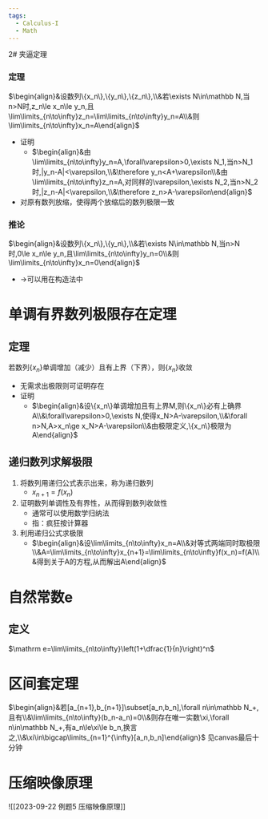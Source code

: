 ```yaml
---
tags:
  - Calculus-I
  - Math
---
```

2# 夹逼定理
### 定理
$\begin{align}&设数列\{x_n\},\{y_n\},\{z_n\},\\&若\exists N\in\mathbb N,当n>N时,z_n\le x_n\le y_n,且\lim\limits_{n\to\infty}z_n=\lim\limits_{n\to\infty}y_n=A\\&则\lim\limits_{n\to\infty}x_n=A\end{align}$
- 证明
	- $\begin{align}&由\lim\limits_{n\to\infty}y_n=A,\forall\varepsilon>0,\exists N_1,当n>N_1时,|y_n-A|<\varepsilon,\\&\therefore y_n<A+\varepsilon\\&由\lim\limits_{n\to\infty}z_n=A,对同样的\varepsilon,\exists N_2,当n>N_2时,|z_n-A|<\varepsilon,\\&\therefore z_n>A-\varepsilon\end{align}$
- 对原有数列放缩，使得两个放缩后的数列极限一致
### 推论
$\begin{align}&设数列\{x_n\},\{y_n\},\\&若\exists N\in\mathbb N,当n>N时,0\le x_n\le y_n,且\lim\limits_{n\to\infty}y_n=0\\&则\lim\limits_{n\to\infty}x_n=0\end{align}$
- ->可以用在构造法中
# 单调有界数列极限存在定理
## 定理
若数列$\{x_n\}$单调增加（减少）且有上界（下界），则$\{x_n\}$收敛
- 无需求出极限则可证明存在
- 证明
	- $\begin{align}&设\{x_n\}单调增加且有上界M,则\{x_n\}必有上确界A\\&\forall\varepsilon>0,\exists N,使得x_N>A-\varepsilon,\\&\forall n>N,A>x_n\ge x_N>A-\varepsilon\\&由极限定义,\{x_n\}极限为A\end{align}$
## 递归数列求解极限
1. 将数列用递归公式表示出来，称为递归数列
	- $x_{n+1}=f(x_n)$
2. 证明数列单调性及有界性，从而得到数列收敛性
	- 通常可以使用数学归纳法
	- 指：疯狂按计算器
3. 利用递归公式求极限
	- $\begin{align}&设\lim\limits_{n\to\infty}x_n=A\\&对等式两端同时取极限\\&A=\lim\limits_{n\to\infty}x_{n+1}=\lim\limits_{n\to\infty}f(x_n)=f(A)\\&得到关于A的方程,从而解出A\end{align}$
# 自然常数e
## 定义
$\mathrm e=\lim\limits_{n\to\infty}\left(1+\dfrac{1}{n}\right)^n$
# 区间套定理
$\begin{align}&若[a_{n+1},b_{n+1}]\subset[a_n,b_n],\forall n\in\mathbb N_+,且有\\&\lim\limits_{n\to\infty}(b_n-a_n)=0\\&则存在唯一实数\xi,\forall n\in\mathbb N_+,有a_n\le\xi\le b_n,换言之,\\&\xi\in\bigcap\limits_{n=1}^{\infty}[a_n,b_n]\end{align}$
见canvas最后十分钟

# 压缩映像原理
![[2023-09-22 例题5 压缩映像原理]]
